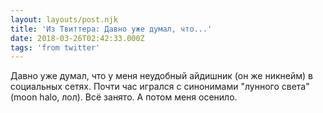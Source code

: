 ```yaml
---
layout: layouts/post.njk
title: 'Из Твиттера: Давно уже думал, что...'
date: 2018-03-26T02:42:33.000Z
tags: 'from twitter'
---
```



Давно уже думал, что у меня неудобный айдишник (он же никнейм) в социальных сетях. Почти час игрался с синонимами "лунного света" (moon halo, лол). Всё занято. А потом меня осенило.

